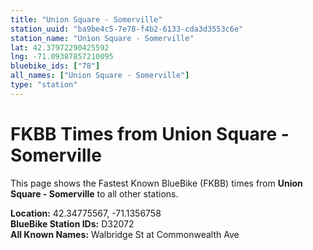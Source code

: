 ```yaml
---
title: "Union Square - Somerville"
station_uuid: "ba9be4c5-7e78-f4b2-6133-cda3d3553c6e"
station_name: "Union Square - Somerville"
lat: 42.37972290425592
lng: -71.09387857210095
bluebike_ids: ["78"]
all_names: ["Union Square - Somerville"]
type: "station"
---
```


# FKBB Times from Union Square - Somerville

This page shows the Fastest Known BlueBike (FKBB) times from **Union Square - Somerville** to all other stations.

**Location:** 42.34775567, -71.1356758  
**BlueBike Station IDs:** D32072  
**All Known Names:** Walbridge St at Commonwealth Ave

